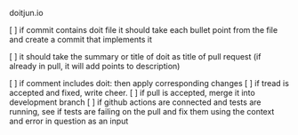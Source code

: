 doitjun.io 

[ ] if commit contains doit file it should take each bullet point from the file and create a commit that implements it

[ ] it should take the summary or title of doit as title of pull request (if already in pull, it will add points to description)

[ ] if comment includes doit: then apply corresponding changes
[ ] if tread is accepted and fixed, write cheer.
[ ] if pull is accepted, merge it into development branch
[ ] if github actions are connected and tests are running, see if tests are failing on the pull and fix them using the context and error in question as an input
